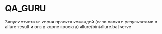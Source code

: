 # QA_GURU
Запуск отчета из корня проекта командой
(если папка с результатами в allure-result и она в корне проекта)
allure/bin/allure.bat serve

